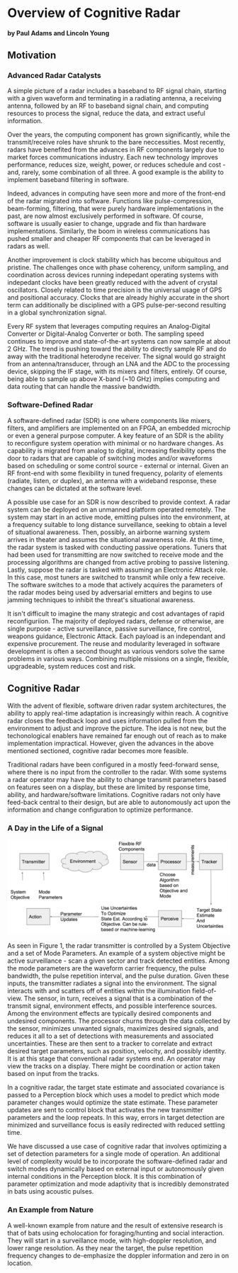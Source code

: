 # Overview of Cognitive Radar
#### by Paul Adams and Lincoln Young

## Motivation

### Advanced Radar Catalysts

A simple picture of a radar includes a baseband to RF signal chain, starting with a given waveform and terminating in a radiating antenna, a receiving antenna, followed by an RF to baseband signal chain, and computing resources to process the signal, reduce the data, and extract useful information.

Over the years, the computing component has grown significantly, while the transmit/receive roles have shrunk to the bare neccessities. Most recently, radars have benefited from the advances in RF components largely due to market forces communications industry. Each new technology improves performance, reduces size, weight, power, or reduces schedule and cost - and, rarely, some combination of all three. A good example is the ability to implement baseband filtering in software.

Indeed, advances in computing have seen more and more of the front-end of the radar migrated into software. Functions like pulse-compression, beam-forming, filtering, that were purely hardware implementations in the past, are now almost exclusively performed in software. Of course, software is usually easier to change, upgrade and fix than hardware implementations. Similarly, the boom in wireless communications has pushed smaller and cheaper RF components that can be leveraged in radars as well.

Another improvement is clock stability which has become ubiquitous and pristine. The challenges once with phase coherency, uniform sampling, and coordination across devices running indepedant operating systems with indepedant clocks have been greatly reduced with the advent of crystal oscillators. Closely related to time precision is the universal usage of GPS and positional accuracy.  Clocks
that are already highly accurate in the short term can additionally be disciplined with a GPS pulse-per-second resulting in a global synchronization signal.

Every RF system that leverages computing requires an Analog-Digital Converter or Digital-Analog Converter or both. The sampling speed continues to improve and state-of-the-art systems can now sample at  about 2 GHz. The trend is pushing toward the ability to directly sample RF and do away with the traditional heterodyne receiver. The signal would go straight from an antenna/transducer, through an LNA and the ADC to the processing device, skipping the IF stage, with its mixers and filters, entirely. Of course, being able to sample up above X-band (~10 GHz) implies computing and data routing that can handle the massive bandwidth.

### Software-Defined Radar

A software-defined radar (SDR) is one where components like mixers, filters, and amplifiers are implemented on an FPGA, an embedded microchip or even a general purpose computer. A key feature of an SDR is the ability to reconfigure system operation with minimal or no hardware changes. As capability is migrated from analog to digital, increasing flexibility opens the door to radars that are capable of switching modes and/or waveforms based on scheduling or some control source - external or internal. Given an RF front-end with some flexibility in tuned frequency, polarity of elements (radiate, listen, or duplex), an antenna with a wideband response,
these changes can be dictated at the software level.

A possible use case for an SDR is now described to provide context. A radar system can be deployed on an unmanned platform operated remotely. The system may start in an active mode, emitting pulses into the environment, at a frequency suitable to long distance surveillance, seeking to obtain a level of situational awareness. Then, possibly, an airborne warning system arrives in theater and assumes the situational awareness role. At this time, the radar system is tasked with conducting passive operations. Tuners that had been used for transmitting are now switched to receive mode and the processing algorithms are changed from active probing to passive listening. Lastly, suppose the radar is tasked with assuming an Electronic Attack role. In this case, most tuners are switched to transmit while only a few receive. The software switches to a mode that actively acquires the parameters of the radar modes being used by adversarial emitters and begins to use jamming techniques to inhibit the threat's situational awareness.

It isn't difficult to imagine the many strategic and cost advantages of rapid reconfiguriion. The majority of deployed radars, defense or otherwise, are single purpose - active surveillance, passive surveillance, fire control, weapons guidance, Electronic Attack. Each payload is an independant and expensive procurement. The reuse and modularity leveraged in software development is often
a second thought as various vendors solve the same problems in various ways. Combining multiple missions on a single, flexible, upgradeable, system reduces cost and risk.

## Cognitive Radar

With the advent of flexible, software driven radar system architectures, the ability to apply real-time adaptation is increasingly within reach. A cognitive radar closes the feedback loop and uses information pulled from the environment to adjust and improve the picture. The idea is not new, but the techonological enablers have remained far enough out of reach as to make implementation impractical. However, given the advances in the above mentioned sectioned, cognitive radar becomes more feasible.

Traditional radars have been configured in a mostly feed-forward sense, where there is no input from the controller to the radar. With some systems a radar operator may have the ability to change transmit parameters based on features seen on a display, but these are limited by response time, ability, and hardware/software limitations. Cognitive radars not only have feed-back central to their design, but are able to autonomously act upon the information and change configuration to optimize performance.

### A Day in the Life of a Signal
![Cognitive Radar Architecture](../figs/cog_diagram.png)

As seen in Figure 1, the radar transmitter is controlled by a System Objective and a set of Mode Parameters. An example of a system objective might be active surveillance - scan a given sector and track detected entities. Among the mode parameters are the waveform carrier frequency, the pulse bandwidth, the pulse repetition interval, and the pulse duration. Given these inputs, the transmitter
radiates a signal into the environment. The signal interacts with and scatters off of entities within the illumination field-of-view. The sensor, in turn, receives a signal that is a combination of the transmit signal, environment effects, and possible interference sources. Among the environment effects are typically desired components and undesired components. The processor churns through the
data collected by the sensor, minimizes unwanted signals, maximizes desired signals, and reduces it all to a set of detections with measurements and associated uncertainties. These are then sent to a tracker to correlate and extract desired target parameters, such as position, velocity, and possibly identity. It is at this stage that conventional radar systems end. An operator may view the tracks on a display. There might be coordination or action taken based on input from the tracks.

In a cognitive radar, the target state estimate and associated covariance is passed to a Perception block which uses a model to predict which mode parameter changes would optimize the state estimate. These parameter updates are sent to control block that activates the new transmitter parameters and the loop repeats. In this way, errors in target detection are minimized and surveillance focus is easily redirected with reduced settling time.

We have discussed a use case of cognitive radar that involves optimizing a set of detection parameters for a single mode of operation. An additional level of complexity would be to incorporate the software-defined radar and switch modes dynamically based on external input or autonomously given internal conditions in the Perception block. It is this combination of parameter optimization and mode adaptivity that is incredibly demonstrated in bats using acoustic pulses.

### An Example from Nature
A well-known example from nature and the result of extensive research is that of bats using echolocation for foraging/hunting and social interaction.
They will start in
a surveillance mode, with high-doppler resolution, and lower range resolution. As they near the target, the pulse repetition
frequency changes to de-emphasize the doppler information and zero in on location.
